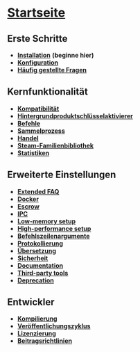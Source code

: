 # **[Startseite](https://github.com/JustArchi/ArchiSteamFarm/wiki/Home)**

## Erste Schritte

* **[Installation](https://github.com/JustArchi/ArchiSteamFarm/wiki/Setting-up-de-DE)** **(beginne hier)**
* **[Konfiguration](https://github.com/JustArchi/ArchiSteamFarm/wiki/Configuration)**
* **[Häufig gestellte Fragen](https://github.com/JustArchi/ArchiSteamFarm/wiki/FAQ)**

## Kernfunktionalität

* **[Kompatibilität](https://github.com/JustArchi/ArchiSteamFarm/wiki/Compatibility)**
* **[Hintergrundproduktschlüsselaktivierer](https://github.com/JustArchi/ArchiSteamFarm/wiki/Background-games-redeemer)**
* **[Befehle](https://github.com/JustArchi/ArchiSteamFarm/wiki/Commands)**
* **[Sammelprozess](https://github.com/JustArchi/ArchiSteamFarm/wiki/Performance)**
* **[Handel](https://github.com/JustArchi/ArchiSteamFarm/wiki/Trading)**
* **[Steam-Familienbibliothek](https://github.com/JustArchi/ArchiSteamFarm/wiki/Steam-Family-Sharing)**
* **[Statistiken](https://github.com/JustArchi/ArchiSteamFarm/wiki/Statistics)**

## Erweiterte Einstellungen

* **[Extended FAQ](https://github.com/JustArchi/ArchiSteamFarm/wiki/Extended-FAQ)**
* **[Docker](https://github.com/JustArchi/ArchiSteamFarm/wiki/Docker)**
* **[Escrow](https://github.com/JustArchi/ArchiSteamFarm/wiki/Escrow)**
* **[IPC](https://github.com/JustArchi/ArchiSteamFarm/wiki/IPC)**
* **[Low-memory setup](https://github.com/JustArchi/ArchiSteamFarm/wiki/Low-memory-setup)**
* **[High-performance setup](https://github.com/JustArchi/ArchiSteamFarm/wiki/High-performance-setup)**
* **[Befehlszeilenargumente](https://github.com/JustArchi/ArchiSteamFarm/wiki/Command-line-arguments)**
* **[Protokollierung](https://github.com/JustArchi/ArchiSteamFarm/wiki/Logging)**
* **[Übersetzung](https://github.com/JustArchi/ArchiSteamFarm/wiki/Localization)**
* **[Sicherheit](https://github.com/JustArchi/ArchiSteamFarm/wiki/Security)**
* **[Documentation](https://github.com/JustArchi/ArchiSteamFarm/wiki/Documentation)**
* **[Third-party tools](https://github.com/JustArchi/ArchiSteamFarm/wiki/Third-party-tools)**
* **[Deprecation](https://github.com/JustArchi/ArchiSteamFarm/wiki/Deprecation)**

## Entwickler

* **[Kompilierung](https://github.com/JustArchi/ArchiSteamFarm/wiki/Compilation)**
* **[Veröffentlichungszyklus](https://github.com/JustArchi/ArchiSteamFarm/wiki/Release-cycle)**
* **[Li­zen­zie­rung](https://github.com/JustArchi/ArchiSteamFarm/wiki/License)**
* **[Beitragsrichtlinien](https://github.com/JustArchi/ArchiSteamFarm/blob/master/.github/CONTRIBUTING.md)**